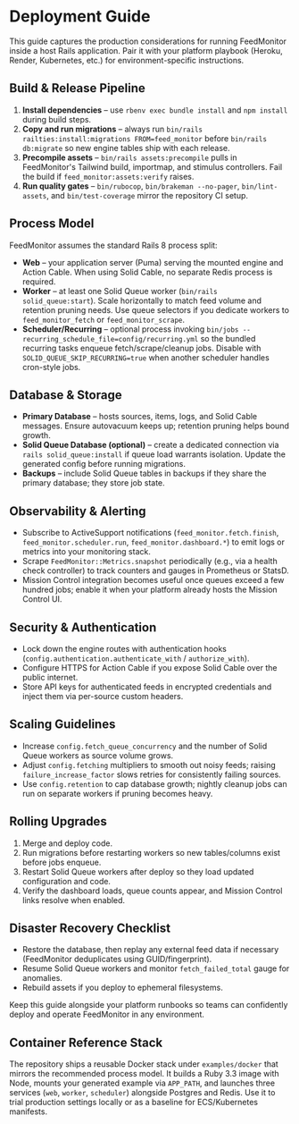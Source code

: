 # Deployment Guide

This guide captures the production considerations for running FeedMonitor inside a host Rails application. Pair it with your platform playbook (Heroku, Render, Kubernetes, etc.) for environment-specific instructions.

## Build & Release Pipeline

1. **Install dependencies** – use `rbenv exec bundle install` and `npm install` during build steps.
2. **Copy and run migrations** – always run `bin/rails railties:install:migrations FROM=feed_monitor` before `bin/rails db:migrate` so new engine tables ship with each release.
3. **Precompile assets** – `bin/rails assets:precompile` pulls in FeedMonitor's Tailwind build, importmap, and stimulus controllers. Fail the build if `feed_monitor:assets:verify` raises.
4. **Run quality gates** – `bin/rubocop`, `bin/brakeman --no-pager`, `bin/lint-assets`, and `bin/test-coverage` mirror the repository CI setup.

## Process Model

FeedMonitor assumes the standard Rails 8 process split:

- **Web** – your application server (Puma) serving the mounted engine and Action Cable. When using Solid Cable, no separate Redis process is required.
- **Worker** – at least one Solid Queue worker (`bin/rails solid_queue:start`). Scale horizontally to match feed volume and retention pruning needs. Use queue selectors if you dedicate workers to `feed_monitor_fetch` or `feed_monitor_scrape`.
- **Scheduler/Recurring** – optional process invoking `bin/jobs --recurring_schedule_file=config/recurring.yml` so the bundled recurring tasks enqueue fetch/scrape/cleanup jobs. Disable with `SOLID_QUEUE_SKIP_RECURRING=true` when another scheduler handles cron-style jobs.

## Database & Storage

- **Primary Database** – hosts sources, items, logs, and Solid Cable messages. Ensure autovacuum keeps up; retention pruning helps bound growth.
- **Solid Queue Database (optional)** – create a dedicated connection via `rails solid_queue:install` if queue load warrants isolation. Update the generated config before running migrations.
- **Backups** – include Solid Queue tables in backups if they share the primary database; they store job state.

## Observability & Alerting

- Subscribe to ActiveSupport notifications (`feed_monitor.fetch.finish`, `feed_monitor.scheduler.run`, `feed_monitor.dashboard.*`) to emit logs or metrics into your monitoring stack.
- Scrape `FeedMonitor::Metrics.snapshot` periodically (e.g., via a health check controller) to track counters and gauges in Prometheus or StatsD.
- Mission Control integration becomes useful once queues exceed a few hundred jobs; enable it when your platform already hosts the Mission Control UI.

## Security & Authentication

- Lock down the engine routes with authentication hooks (`config.authentication.authenticate_with` / `authorize_with`).
- Configure HTTPS for Action Cable if you expose Solid Cable over the public internet.
- Store API keys for authenticated feeds in encrypted credentials and inject them via per-source custom headers.

## Scaling Guidelines

- Increase `config.fetch_queue_concurrency` and the number of Solid Queue workers as source volume grows.
- Adjust `config.fetching` multipliers to smooth out noisy feeds; raising `failure_increase_factor` slows retries for consistently failing sources.
- Use `config.retention` to cap database growth; nightly cleanup jobs can run on separate workers if pruning becomes heavy.

## Rolling Upgrades

1. Merge and deploy code.
2. Run migrations before restarting workers so new tables/columns exist before jobs enqueue.
3. Restart Solid Queue workers after deploy so they load updated configuration and code.
4. Verify the dashboard loads, queue counts appear, and Mission Control links resolve when enabled.

## Disaster Recovery Checklist

- Restore the database, then replay any external feed data if necessary (FeedMonitor deduplicates using GUID/fingerprint).
- Resume Solid Queue workers and monitor `fetch_failed_total` gauge for anomalies.
- Rebuild assets if you deploy to ephemeral filesystems.

Keep this guide alongside your platform runbooks so teams can confidently deploy and operate FeedMonitor in any environment.

## Container Reference Stack

The repository ships a reusable Docker stack under `examples/docker` that mirrors the recommended process model. It builds a Ruby 3.3 image with Node, mounts your generated example via `APP_PATH`, and launches three services (`web`, `worker`, `scheduler`) alongside Postgres and Redis. Use it to trial production settings locally or as a baseline for ECS/Kubernetes manifests.
